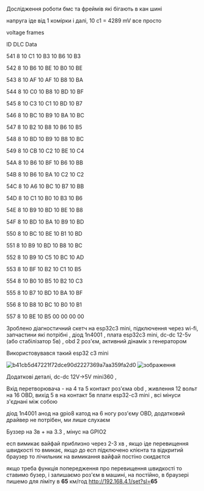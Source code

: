 Дослідження роботи бмс та фреймів які бігають в кан шині 

напруга іде від 1 комірки і далі, 10 c1 = 4289 mV все просто 

voltage frames

ID        DLC       Data                     

541      8   10 C1 10 B3 10 B6 10 B3 

542      8   10 B6 10 BE 10 B0 10 BE 

543      8   10 AF 10 AF 10 B8 10 BA 

544      8   10 C0 10 B8 10 BD 10 BF      

545      8   10 C3 10 C1 10 BD 10 B7     

546      8   10 BC 10 B9 10 BA 10 BC 

547      8   10 B2 10 B8 10 B6 10 B5 

548      8   10 BD 10 B9 10 B8 10 BC 

549      8   10 CB 10 C2 10 BE 10 C4 

54A      8   10 B6 10 BF 10 B6 10 BB 

54B      8   10 B6 10 BA 10 C2 10 C2 

54C      8   10 A6 10 BC 10 B7 10 BB 

54D      8   10 C1 10 B0 10 B3 10 B6 

54E      8   10 B9 10 BD 10 BE 10 B8 

54F      8   10 BD 10 BA 10 B9 10 BD 

550      8   10 BC 10 BE 10 B1 10 BD 

551      8   10 B9 10 BD 10 B8 10 BC 

552      8   10 B9 10 C5 10 BC 10 AD 

553      8   10 BF 10 B2 10 C1 10 B5 

554      8   10 B0 10 B5 10 B2 10 C3 

555      8   10 B7 10 BD 10 BA 10 BF 

556      8   10 B8 10 BC 10 B0 10 B1 

557      8   10 BE 10 B5 00 00 00 00  

Зроблено діагностичний скетч на esp32c3 mini, підключення через wi-fi, 
запчастини які потрібні , 
діод 1n4001 , плата esp32c3 mini, dc-dc 12-5v (або стабілізатор 5в) , obd 2 роз'єм, активний дінамік з генератором

Використовувався такий esp32 c3 mini 

![b41cb5d47221f72dce90d2227369a7aa359fa2d0](https://github.com/user-attachments/assets/ea5bbdaf-8c37-41c3-a630-2d1cc46ae66c)
![зображення](https://github.com/user-attachments/assets/ebe94da9-2785-49bd-a734-02e767e30b8d)

Додаткові деталі, dc-dc 12V->5V mini360 , 

Вхід перетворювача - на 4 та 5 контакт роз'єма obd , живлення 12 вольт на 16 OBD, вихід 5 в на контакт 5в плати esp32-c3 mini , всі мінуси з'єднані між собою

діод 1n4001 анод на gpio8 катод на 6 ногу роз'єму OBD, додатковий драйвер не потрібен, ми лише слухаєм

Буззер на 3в + на 3.3 , мінус на GPIO2 

есп вимикає вайфай приблизно через 2-3 хв , якщо іде перевищення швидкості то вмикає, якщо до есп підключено клієнта та відкритий браузер то лічильник на вимикання вайфай постіно скидаєтся

якщо треба функція попередження про перевищення швидкості то ставимо бузер, і залишаємо роз'єм в машині, на постійно, в браузері пишемо для ліміту в <b>65</b> км/год  http://192.168.4.1/set?sl=<b>65</b>

